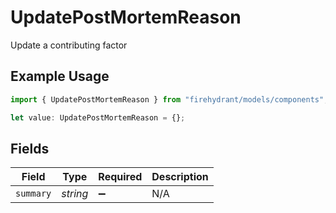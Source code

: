 # UpdatePostMortemReason

Update a contributing factor

## Example Usage

```typescript
import { UpdatePostMortemReason } from "firehydrant/models/components";

let value: UpdatePostMortemReason = {};
```

## Fields

| Field              | Type               | Required           | Description        |
| ------------------ | ------------------ | ------------------ | ------------------ |
| `summary`          | *string*           | :heavy_minus_sign: | N/A                |